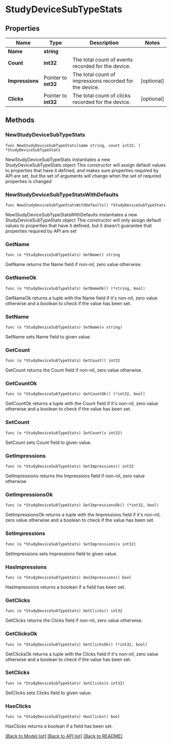 # StudyDeviceSubTypeStats

## Properties

Name | Type | Description | Notes
------------ | ------------- | ------------- | -------------
**Name** | **string** |  | 
**Count** | **int32** | The total count of events recorded for the device. | 
**Impressions** | Pointer to **int32** | The total count of impressions recorded for the device. | [optional] 
**Clicks** | Pointer to **int32** | The total count of clicks recorded for the device. | [optional] 

## Methods

### NewStudyDeviceSubTypeStats

`func NewStudyDeviceSubTypeStats(name string, count int32, ) *StudyDeviceSubTypeStats`

NewStudyDeviceSubTypeStats instantiates a new StudyDeviceSubTypeStats object
This constructor will assign default values to properties that have it defined,
and makes sure properties required by API are set, but the set of arguments
will change when the set of required properties is changed

### NewStudyDeviceSubTypeStatsWithDefaults

`func NewStudyDeviceSubTypeStatsWithDefaults() *StudyDeviceSubTypeStats`

NewStudyDeviceSubTypeStatsWithDefaults instantiates a new StudyDeviceSubTypeStats object
This constructor will only assign default values to properties that have it defined,
but it doesn't guarantee that properties required by API are set

### GetName

`func (o *StudyDeviceSubTypeStats) GetName() string`

GetName returns the Name field if non-nil, zero value otherwise.

### GetNameOk

`func (o *StudyDeviceSubTypeStats) GetNameOk() (*string, bool)`

GetNameOk returns a tuple with the Name field if it's non-nil, zero value otherwise
and a boolean to check if the value has been set.

### SetName

`func (o *StudyDeviceSubTypeStats) SetName(v string)`

SetName sets Name field to given value.


### GetCount

`func (o *StudyDeviceSubTypeStats) GetCount() int32`

GetCount returns the Count field if non-nil, zero value otherwise.

### GetCountOk

`func (o *StudyDeviceSubTypeStats) GetCountOk() (*int32, bool)`

GetCountOk returns a tuple with the Count field if it's non-nil, zero value otherwise
and a boolean to check if the value has been set.

### SetCount

`func (o *StudyDeviceSubTypeStats) SetCount(v int32)`

SetCount sets Count field to given value.


### GetImpressions

`func (o *StudyDeviceSubTypeStats) GetImpressions() int32`

GetImpressions returns the Impressions field if non-nil, zero value otherwise.

### GetImpressionsOk

`func (o *StudyDeviceSubTypeStats) GetImpressionsOk() (*int32, bool)`

GetImpressionsOk returns a tuple with the Impressions field if it's non-nil, zero value otherwise
and a boolean to check if the value has been set.

### SetImpressions

`func (o *StudyDeviceSubTypeStats) SetImpressions(v int32)`

SetImpressions sets Impressions field to given value.

### HasImpressions

`func (o *StudyDeviceSubTypeStats) HasImpressions() bool`

HasImpressions returns a boolean if a field has been set.

### GetClicks

`func (o *StudyDeviceSubTypeStats) GetClicks() int32`

GetClicks returns the Clicks field if non-nil, zero value otherwise.

### GetClicksOk

`func (o *StudyDeviceSubTypeStats) GetClicksOk() (*int32, bool)`

GetClicksOk returns a tuple with the Clicks field if it's non-nil, zero value otherwise
and a boolean to check if the value has been set.

### SetClicks

`func (o *StudyDeviceSubTypeStats) SetClicks(v int32)`

SetClicks sets Clicks field to given value.

### HasClicks

`func (o *StudyDeviceSubTypeStats) HasClicks() bool`

HasClicks returns a boolean if a field has been set.


[[Back to Model list]](../README.md#documentation-for-models) [[Back to API list]](../README.md#documentation-for-api-endpoints) [[Back to README]](../README.md)



